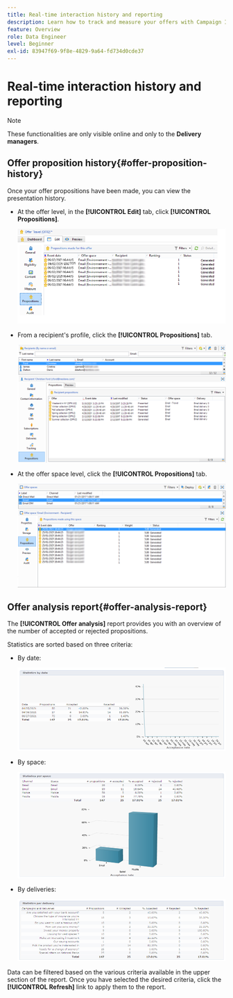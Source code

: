 ```yaml
---
title: Real-time interaction history and reporting
description: Learn how to track and measure your offers with Campaign Interaction
feature: Overview
role: Data Engineer
level: Beginner
exl-id: 83947f69-9f8e-4829-9a64-fd734d0cde37
---
```

# Real-time interaction history and reporting

>[!NOTE]
>
>These functionalities are only visible online and only to the **Delivery managers**.

## Offer proposition history{#offer-proposition-history}

Once your offer propositions have been made, you can view the presentation history.

* At the offer level, in the **[!UICONTROL Edit]** tab, click **[!UICONTROL Propositions]**.

  ![](assets/offer_followup_006.png)

* From a recipient's profile, click the **[!UICONTROL Propositions]** tab.

  ![](assets/offer_followup_002.png)

* At the offer space level, click the **[!UICONTROL Propositions]** tab.

  ![](assets/offer_space_prop_001_b.png)

## Offer analysis report{#offer-analysis-report}

The **[!UICONTROL Offer analysis]** report provides you with an overview of the number of accepted or rejected propositions.

Statistics are sorted based on three criteria:

* By date:

  ![](assets/offer_report_perdate.png)

* By space:

  ![](assets/offer_report_perspaces.png)

* By deliveries:

  ![](assets/offer_report_perdeliveries.png)

Data can be filtered based on the various criteria available in the upper section of the report. Once you have selected the desired criteria, click the **[!UICONTROL Refresh]** link to apply them to the report.
